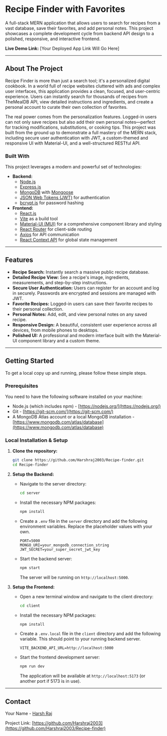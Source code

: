 # Recipe Finder with Favorites

A full-stack MERN application that allows users to search for recipes from a vast database, save their favorites, and add personal notes. This project showcases a complete development cycle from backend API design to a polished, responsive, and interactive frontend.

**Live Demo Link:** [Your Deployed App Link Will Go Here]

---

## About The Project

Recipe Finder is more than just a search tool; it's a personalized digital cookbook. In a world full of recipe websites cluttered with ads and complex user interfaces, this application provides a clean, focused, and user-centric experience. Users can instantly search for thousands of recipes from TheMealDB API, view detailed instructions and ingredients, and create a personal account to curate their own collection of favorites.

The real power comes from the personalization features. Logged-in users can not only save recipes but also add their own personal notes—perfect for tracking modifications, substitutions, or cooking tips. This project was built from the ground up to demonstrate a full mastery of the MERN stack, including secure user authentication with JWT, a custom-themed and responsive UI with Material-UI, and a well-structured RESTful API.

### Built With

This project leverages a modern and powerful set of technologies:

*   **Backend:**
    *   [Node.js](https://nodejs.org/)
    *   [Express.js](https://expressjs.com/)
    *   [MongoDB](https://www.mongodb.com/) with [Mongoose](https://mongoosejs.com/)
    *   [JSON Web Tokens (JWT)](https://jwt.io/) for authentication
    *   [bcrypt.js](https://www.npmjs.com/package/bcryptjs) for password hashing
*   **Frontend:**
    *   [React.js](https://reactjs.org/)
    *   [Vite](https://vitejs.dev/) as a build tool
    *   [Material-UI (MUI)](https://mui.com/) for a comprehensive component library and styling
    *   [React Router](https://reactrouter.com/) for client-side routing
    *   [Axios](https://axios-http.com/) for API communication
    *   [React Context API](https://reactjs.org/docs/context.html) for global state management

---

## Features

*   **Recipe Search:** Instantly search a massive public recipe database.
*   **Detailed Recipe View:** See a recipe's image, ingredients, measurements, and step-by-step instructions.
*   **Secure User Authentication:** Users can register for an account and log in securely. Passwords are encrypted and sessions are managed with JWT.
*   **Favorite Recipes:** Logged-in users can save their favorite recipes to their personal collection.
*   **Personal Notes:** Add, edit, and view personal notes on any saved recipe.
*   **Responsive Design:** A beautiful, consistent user experience across all devices, from mobile phones to desktops.
*   **Polished UI:** A professional and modern interface built with the Material-UI component library and a custom theme.

---

## Getting Started

To get a local copy up and running, please follow these simple steps.

### Prerequisites

You need to have the following software installed on your machine:
*   Node.js (which includes npm) - [https://nodejs.org/](https://nodejs.org/)
*   Git - [https://git-scm.com/](https://git-scm.com/)
*   A MongoDB Atlas account or a local MongoDB installation - [https://www.mongodb.com/atlas/database](https://www.mongodb.com/atlas/database)

### Local Installation & Setup

1.  **Clone the repository:**
    ```sh
    git clone https://github.com/Harshraj2003/Recipe-finder.git
    cd Recipe-finder
    ```

2.  **Setup the Backend:**
    *   Navigate to the server directory:
        ```sh
        cd server
        ```
    *   Install the necessary NPM packages:
        ```sh
        npm install
        ```
    *   Create a `.env` file in the `server` directory and add the following environment variables. Replace the placeholder values with your own.
        ```env
        PORT=5000
        MONGO_URI=your_mongodb_connection_string
        JWT_SECRET=your_super_secret_jwt_key
        ```
    *   Start the backend server:
        ```sh
        npm start
        ```
        The server will be running on `http://localhost:5000`.

3.  **Setup the Frontend:**
    *   Open a new terminal window and navigate to the client directory:
        ```sh
        cd client
        ```
    *   Install the necessary NPM packages:
        ```sh
        npm install
        ```
    *   Create a `.env.local` file in the `client` directory and add the following variable. This should point to your running backend server.
        ```env
        VITE_BACKEND_API_URL=http://localhost:5000
        ```
    *   Start the frontend development server:
        ```sh
        npm run dev
        ```
        The application will be available at `http://localhost:5173` (or another port if 5173 is in use).

---

## Contact

Your Name - [Harsh Raj](mailto:harshrajraj2003@gmail.com)

Project Link: [https://github.com/Harshraj2003](https://github.com/Harshraj2003/Recipe-finder)
